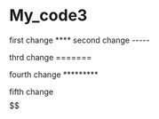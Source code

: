 # My_code3

first change ****
second change -----

thrd change =======

fourth change *********


fifth change$$$$$$
